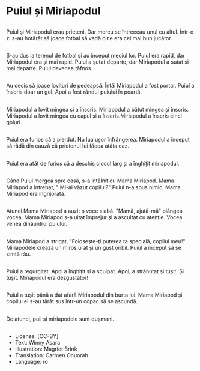 # Puiul și Miriapodul

##
Puiul și Miriapodul erau prieteni. Dar mereu se întreceau unul cu altul. Într-o zi s-au hotărât să joace fotbal să vadă cine era cel mai bun jucător.

##
S-au dus la terenul de fotbal și au început meciul lor. Puiul era rapid, dar Miriapodul era și mai rapid. Puiul a șutat departe, dar Miriapodul a șutat și mai departe. Puiul devenea țâfnos.

##
Au decis să joace lovituri de pedeapsă. Întâi Miriapodul a fost portar. Puiul a înscris doar un gol. Apoi a fost rândul puiului în poartă.

##
Miriapodul a lovit mingea și a înscris. Miriapodul a bătut mingea și înscris. Miriapodul a lovit mingea cu capul și a înscris.Miriapodul a înscris cinci goluri.

##
Puiul era furios că a pierdut. Nu lua ușor înfrângerea. Miriapodul a început să râdă din cauză că prietenul lui făcea atâta caz.

##
Puiul era atât de furios că a deschis ciocul larg și a înghițit miriapodul.

##
Când Puiul mergea spre casă, s-a întâlnit cu Mama Miriapod. Mama Miriapod a întrebat, " Mi-ai văzut copilul?" Puiul n-a spus nimic. Mama Miriapod era îngrijorată.

##
Atunci Mama Miriapod a auzit o voce slabă. "Mamă, ajută-mă" plângea vocea. Mama Miriapod s-a uitat împrejur și a ascultat cu atenție. Vocea venea dinăuntrul puiului.

##
Mama Miriapod a strigat, "Folosește-ți puterea ta specială, copilul meu!" Miriapodele crează un miros urât și un gust oribil. Puiul a început să se simtă rău.

##
Puiul a regurgitat. Apoi a înghițit și a scuipat. Apoi, a strănutat și tușit. Și tușit. Miriapodul era dezgustător!

##
Puiul a tușit până a dat afară Miriapodul din burta lui. Mama Miriapod și copilul ei s-au târât sus într-un copac să se ascundă.

##
De atunci, puii și miriapodele sunt dușmani.

##
* License: [CC-BY]
* Text: Winny Asara
* Illustration: Magriet Brink
* Translation: Carmen Onuorah
* Language: ro
